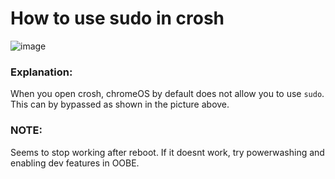 # How to use sudo in crosh
![image](https://github.com/OddbyteWasTaken/howto-use-sudo-in-crosh/assets/141666866/ce6474e9-321f-4026-ad38-7a0b936b989f)
### Explanation:
When you open crosh, chromeOS by default does not allow you to use `sudo`. This can by bypassed as shown in the picture above.
### NOTE:
Seems to stop working after reboot. If it doesnt work, try powerwashing and enabling dev features in OOBE.
